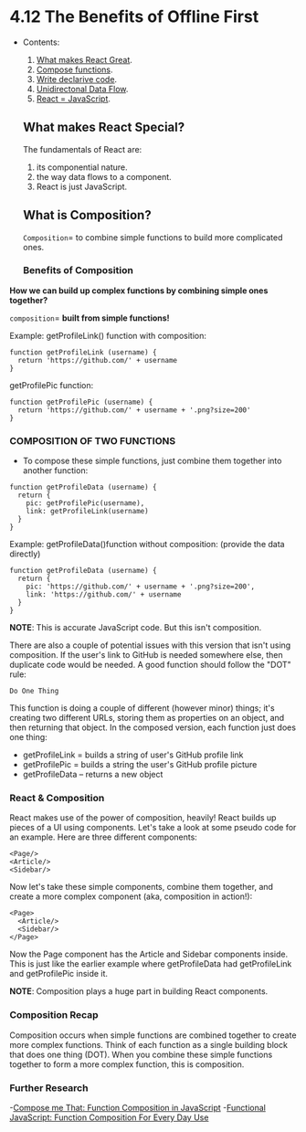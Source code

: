 # 4.12 The Benefits of Offline First

- Contents:
  1. [What makes React Great](#fundamentals).
  2. [Compose functions](#).
  3. [Write declarive code](#).
  4. [Unidirectonal Data Flow](#).
  5. [React = JavaScript](#).
  
   ## What makes React Special?
  The fundamentals of React are:
  1) its componential nature.
  2) the way data flows to a component.
  3) React is just JavaScript.   
  
   ## What is Composition?
  `Composition`= to combine simple functions to build more complicated ones.
  
  ### Benefits of Composition
 __How we can build up complex functions by combining simple ones together?__

`composition`= __built from simple functions!__

Example:
getProfileLink() function with composition:
```
function getProfileLink (username) {
  return 'https://github.com/' + username
}
```
getProfilePic function:
```
function getProfilePic (username) {
  return 'https://github.com/' + username + '.png?size=200'
}
```
### COMPOSITION OF TWO FUNCTIONS
- To compose these simple functions, just combine them together into another function:
```
function getProfileData (username) {
  return {
    pic: getProfilePic(username),
    link: getProfileLink(username)
  }
}
```
Example:
getProfileData()function without composition:
(provide the data directly)
```
function getProfileData (username) {
  return {
    pic: 'https://github.com/' + username + '.png?size=200',
    link: 'https://github.com/' + username
  }
}
```
__NOTE__: This is accurate JavaScript code. But this isn't composition. 

There are also a couple of potential issues with this version that isn't using composition. If the user's link to GitHub is needed somewhere else, then duplicate code would be needed. A good function should follow the "DOT" rule:

`Do One Thing`

This function is doing a couple of different (however minor) things; it's creating two different URLs, storing them as properties on an object, and then returning that object. In the composed version, each function just does one thing:

- getProfileLink = builds a string of user's GitHub profile link
- getProfilePic = builds a string the user's GitHub profile picture
- getProfileData – returns a new object

### React & Composition
React makes use of the power of composition, heavily! React builds up pieces of a UI using components. Let's take a look at some pseudo code for an example. Here are three different components:
```
<Page/>
<Article/>
<Sidebar/>
```
Now let's take these simple components, combine them together, and create a more complex component (aka, composition in action!):
```
<Page>
  <Article/>
  <Sidebar/>
</Page>
```
Now the Page component has the Article and Sidebar components inside. This is just like the earlier example where getProfileData had getProfileLink and getProfilePic inside it.

__NOTE__: Composition plays a huge part in building React components.

### Composition Recap
Composition occurs when simple functions are combined together to create more complex functions. Think of each function as a single building block that does one thing (DOT). When you combine these simple functions together to form a more complex function, this is composition.

### Further Research
-[Compose me That: Function Composition in JavaScript](https://www.linkedin.com/pulse/compose-me-function-composition-javascript-kevin-greene)
-[Functional JavaScript: Function Composition For Every Day Use](https://hackernoon.com/javascript-functional-composition-for-every-day-use-22421ef65a10)
  
